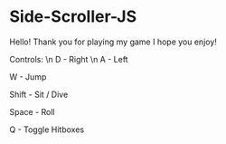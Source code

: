 # Side-Scroller-JS

Hello! Thank you for playing my game I hope you enjoy!

Controls: \n
D - Right \n
A - Left

W - Jump

Shift - Sit / Dive

Space - Roll

Q - Toggle Hitboxes

